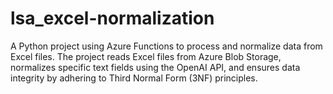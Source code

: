 # lsa_excel-normalization
A Python project using Azure Functions to process and normalize data from Excel files. The project reads Excel files from Azure Blob Storage, normalizes specific text fields using the OpenAI API, and ensures data integrity by adhering to Third Normal Form (3NF) principles.
